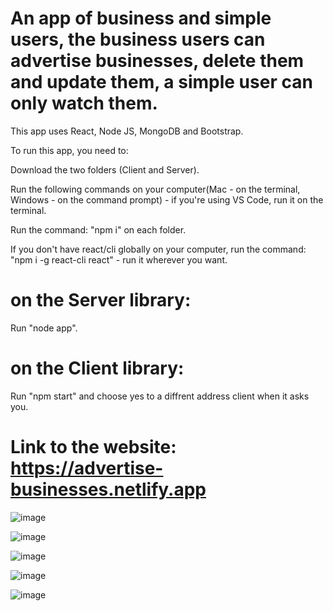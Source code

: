 # An app of business and simple users, the business users can advertise businesses, delete them and update them, a simple user can only watch them.

This app uses React, Node JS, MongoDB and Bootstrap.

To run this app, you need to:

Download the two folders (Client and Server).

Run the following commands on your computer(Mac - on the terminal, Windows - on the command prompt) - if you're using VS Code, run it on the terminal.

Run the command: "npm i" on each folder.

If you don't have react/cli globally on your computer, run the command: "npm i -g react-cli react" - run it wherever you want.

# on the Server library:
Run "node app".

# on the Client library:
Run "npm start" and choose yes to a diffrent address client when it asks you.

# Link to the website: https://advertise-businesses.netlify.app

![image](https://user-images.githubusercontent.com/88786771/143210144-90f36324-0f01-4a28-ae48-06eafb3d76e8.png)

![image](https://user-images.githubusercontent.com/88786771/143210326-9df284dc-e1d5-4392-a841-ad4ebdecd06d.png)

![image](https://user-images.githubusercontent.com/88786771/143210653-aab79331-848f-4c88-b9c7-c1982b5a0289.png)

![image](https://user-images.githubusercontent.com/88786771/143210760-00bca6b6-7d0e-4156-b468-8bc8be84265f.png)

![image](https://user-images.githubusercontent.com/88786771/143211302-f64eafb5-1ed1-4e12-9a3a-2a443e4a8f6e.png)

